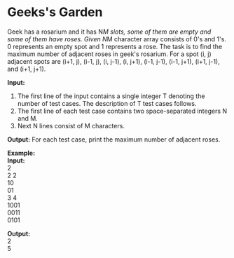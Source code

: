 # Geeks's Garden 

Geek has a rosarium and it has N*M slots, some of them are empty and some of them have roses. Given N*M character array consists of 0's and 1's. 0 represents an empty spot and 1 represents a rose. The task is to find the maximum number of adjacent roses in geek's rosarium. For a spot (i, j) adjacent spots are (i+1, j), (i-1, j), (i, j-1), (i, j+1), (i-1, j-1), (i-1, j+1), (i+1, j-1),  and (i+1, j+1).

**Input:**
1. The first line of the input contains a single integer T denoting the number of test cases. The description of T test cases follows.
2. The first line of each test case contains two space-separated integers N and M.
3. Next N lines consist of M characters.

**Output:** For each test case, print the maximum number of adjacent roses.


**Example:**<br>
**Input:**<br>
2<br>
2 2<br>
10<br>
01<br>
3 4<br>
1001<br>
0011<br>
0101<br>

**Output:**<br>
2<br>
5
